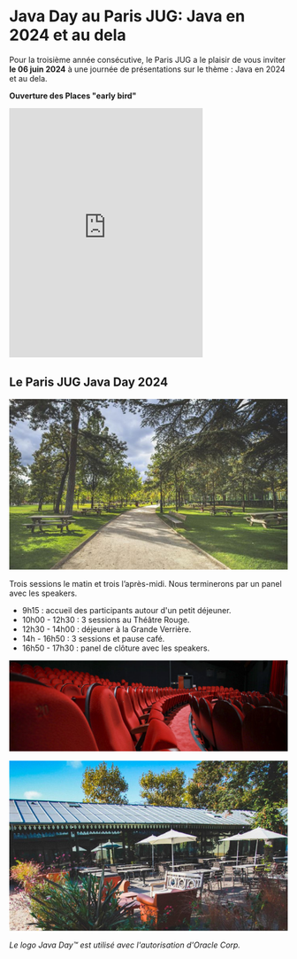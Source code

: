 # Java Day au Paris JUG: Java en 2024 et au dela

<!-- MACRO{snippet|debug=false|ignoreDownloadError=false|verbatim=false|file=src/site/resources/fragments/breadcrum.snippet.html} -->

Pour la troisième année consécutive, le Paris JUG a le plaisir de vous inviter **le 06 juin 2024** à une journée de présentations sur le thème : Java en 2024 et au dela.

**Ouverture des Places "early bird"**

<iframe id="haWidget" allowtransparency="true" src="https://www.helloasso.com/associations/bjpc/evenements/paris-jug-s-java-day-2024/widget-vignette" style="width: 350px; height: 450px; border: none;"></iframe>

<!--
Vous pouvez également vous inscrire par la formation professionnelle, grâce à [OXiane](https://www.oxiane.com/), notre partenaire formation pour cet événement.

Les détails du parcours pédagogique se trouvent ici : <https://www.oxiane.com/parcours-pedagogique-javaday-2023/>. Vous pouvez prendre contact avec OXiane à l'adresse suivante : [formation@oxiane.com](mailto:formation@oxiane.com).
-->

## Le Paris JUG Java Day 2024

![Le Jardin d'Acclimatation](images/01_panorama.jpg)

Trois sessions le matin et trois l’après-midi. Nous terminerons par un panel avec les speakers.

- 9h15 : accueil des participants autour d'un petit déjeuner.
- 10h00 - 12h30 : 3 sessions au Théâtre Rouge.
- 12h30 - 14h00 : déjeuner à la Grande Verrière.
- 14h - 16h50 : 3 sessions et pause café.
- 16h50 - 17h30 : panel de clôture avec les speakers.

![Le Théâtre Rouge](images/02_theatre-rouge_red.jpg)

![La Terrasse de la Grande Verrière](images/05_terrasse-02_red.jpg)

*Le logo Java Day&trade; est utilisé avec l'autorisation d'Oracle Corp.*